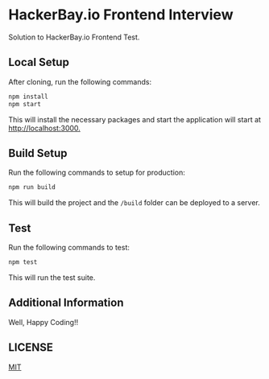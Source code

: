 # HackerBay.io Frontend Interview

Solution to HackerBay.io Frontend Test.

## Local Setup

After cloning, run the following commands:

```bash
npm install
npm start
```

This will install the necessary packages and start the application will start at <http://localhost:3000.>

## Build Setup

Run the following commands to setup for production:

```bash
npm run build
```

This will build the project and the `/build` folder can be deployed to a server.

## Test

Run the following commands to test:

```bash
npm test
```

This will run the test suite.

## Additional Information

Well, Happy Coding!!

## LICENSE

[MIT](LICENSE)